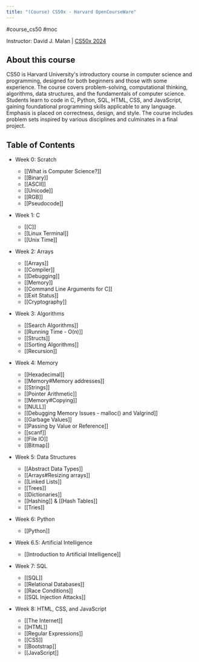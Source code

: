 ```yaml
---
title: "(Course) CS50x - Harvard OpenCourseWare"
---
```

#course_cs50 #moc

Instructor: David J. Malan | [CS50x 2024](https://cs50.harvard.edu/x/2024/)

## About this course
CS50 is Harvard University's introductory course in computer science and programming, designed for both beginners and those with some experience. The course covers problem-solving, computational thinking, algorithms, data structures, and the fundamentals of computer science. Students learn to code in C, Python, SQL, HTML, CSS, and JavaScript, gaining foundational programming skills applicable to any language. Emphasis is placed on correctness, design, and style. The course includes problem sets inspired by various disciplines and culminates in a final project.

## Table of Contents

- Week 0: Scratch
    - [[What is Computer Science?]]
    - [[Binary]]
    - [[ASCII]]
    - [[Unicode]]
    - [[RGB]]
    - [[Pseudocode]]

- Week 1: C
    - [[C]]
    - [[Linux Terminal]]
    - [[Unix Time]]

- Week 2: Arrays
    - [[Arrays]]
    - [[Compiler]]
    - [[Debugging]]
    - [[Memory]]
    - [[Command Line Arguments for C]]
    - [[Exit Status]]
    - [[Cryptography]]

- Week 3: Algorithms
    - [[Search Algorithms]]
    - [[Running Time - O(n)]]
    - [[Structs]]
    - [[Sorting Algorithms]]
    - [[Recursion]]

- Week 4: Memory
    - [[Hexadecimal]] 
    - [[Memory#Memory addresses]]
    - [[Strings]]
    - [[Pointer Arithmetic]]
    - [[Memory#Copying]]
    - [[NULL]]
    - [[Debugging Memory Issues - malloc() and Valgrind]]
    - [[Garbage Values]]
    - [[Passing by Value or Reference]]
    - [[scanf]]
    - [[File IO]]
    - [[Bitmap]]

- Week 5: Data Structures
    - [[Abstract Data Types]]
    - [[Arrays#Resizing arrays]]
    - [[Linked Lists]]
    - [[Trees]]
    - [[Dictionaries]]
    - [[Hashing]] & [[Hash Tables]]
    - [[Tries]]

- Week 6: Python
    - [[Python]]

- Week 6.5: Artificial Intelligence
    - [[Introduction to Artificial Intelligence]]

- Week 7: SQL
    - [[SQL]]
    - [[Relational Databases]]
    - [[Race Conditions]]
    - [[SQL Injection Attacks]]

- Week 8: HTML, CSS, and JavaScript
    - [[The Internet]]
    - [[HTML]]
    - [[Regular Expressions]]
    - [[CSS]]
    - [[Bootstrap]]
    - [[JavaScript]]
